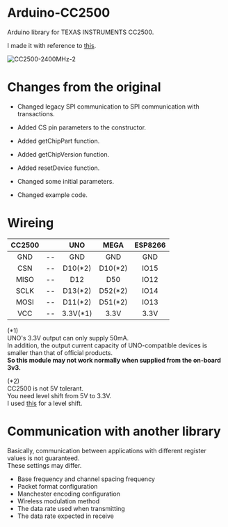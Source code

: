 # Arduino-CC2500
Arduino library for TEXAS INSTRUMENTS CC2500.

I made it with reference to [this](https://github.com/Zohan/ArduinoCC2500Demo).   

![CC2500-2400MHz-2](https://user-images.githubusercontent.com/6020549/163664994-4b84de76-78fe-46d0-9658-93f8b3c04b19.JPG)


# Changes from the original

- Changed legacy SPI communication to SPI communication with transactions.   

- Added CS pin parameters to the constructor.   

- Added getChipPart function.   

- Added getChipVersion function.   

- Added resetDevice function.   

- Changed some initial parameters.   

- Changed example code.   


# Wireing

|CC2500||UNO|MEGA|ESP8266|
|:-:|:-:|:-:|:-:|:-:|
|GND|--|GND|GND|GND|
|CSN|--|D10(*2)|D10(*2)|IO15|
|MISO|--|D12|D50|IO12|
|SCLK|--|D13(*2)|D52(*2)|IO14|
|MOSI|--|D11(*2)|D51(*2)|IO13|
|VCC|--|3.3V(*1)|3.3V|3.3V|

(*1)   
UNO's 3.3V output can only supply 50mA.   
In addition, the output current capacity of UNO-compatible devices is smaller than that of official products.   
__So this module may not work normally when supplied from the on-board 3v3.__   

(*2)   
CC2500 is not 5V tolerant.   
You need level shift from 5V to 3.3V.   
I used [this](https://www.ti.com/lit/ds/symlink/txs0108e.pdf?ts=1647593549503) for a level shift.   


# Communication with another library   
Basically, communication between applications with different register values is not guaranteed.   
These settings may differ.   
- Base frequency and channel spacing frequency
- Packet format configuration
- Manchester encoding configuration
- Wireless modulation method
- The data rate used when transmitting
- The data rate expected in receive


